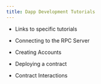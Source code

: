 ```yaml
---
title: Dapp Development Tutorials
---
```


- Links to specific tutorials

- Connecting to the RPC Server
- Creating Accounts
- Deploying a contract
- Contract Interactions
